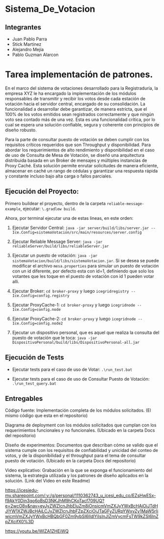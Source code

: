 # Sistema_De_Votacion

## Integrantes
- Juan Pablo Parra
- Stick Martinez
- Alejandro Mejía
- Pablo Guzman Alarcon

# Tarea implementación de patrones.

En el marco del sistema de votaciones desarrollado para la Registraduría, la empresa XYZ le ha encargado la implementación de los módulos responsables de transmitir y recibir los votos desde cada estación de votación hacia el servidor central, encargado de su consolidación. La funcionalidad a desarrollar debe garantizar, de manera estricta, que el 100% de los votos emitidos sean registrados correctamente y que ningún voto sea contado más de una vez. Esta es una funcionalidad crítica, por lo cual se espera una solución confiable, segura y coherente con principios de diseño robusto.

Para la parte de consultar puesto de votación se deben cumplir con los requisitos críticos requeridos que son Throughput y disponibilidad. Para abordar los requerimientos de alto rendimiento y disponibilidad en el caso de uso de Consulta de Mesa de Votación, se diseñó una arquitectura distribuida basada en un Broker de mensajes y múltiples instancias de Proxy Caché. Esta solución permite enrutar solicitudes de manera eficiente, almacenar en caché un rango de cédulas y garantizar una respuesta rápida y constante incluso bajo alta carga o fallos parciales.

## Ejecución del Proyecto:

Primero buildear el proyecto, dentro de la carpeta `reliable-message-example`, ejecutar: `\.gradlew build`.

Ahora, por terminal ejecutar una de estas lineas, en este orden:

1. Ejecutar Servidor Central: `java -jar server/build/libs/server.jar --Ice.Config=sistemaVotacion/src/main/resources/server.config`

2. Ejecutar Reliable Message Server: `java -jar reliableServer/build/libs/reliableServer.jar`

3. Ejecutar un puesto de votación: `java -jar sistemaVotacion/build/libs/sistemaVotacion.jar`. Si se desea se puede modificar el archivo `mesa.properties` para simular un puesto de votación con un id diferente, por defecto esta con id=1, definiendo que solo los votantes que les toque en el puesto de votación con id 1 pueden votar alli.

4. Ejecutar Broker: `cd broker-proxy` y luego `icegridregistry --Ice.Config=config.registry`

5. Ejecutar ProxyCache-1: `cd broker-proxy` y luego `icegridnode --Ice.Config=config.node`

6. Ejecutar ProxyCache-2: `cd broker-proxy` y luego `icegridnode --Ice.Config=config.node2`

7. Ejecutar un dispositivo personal, que es aquel que realiza la consulta del puesto de votación que le toca: `java -jar DispositivoPersonal/build/libs/DispositivoPersonal-all.jar`

## Ejecución de Tests

- Ejecutar tests para el caso de uso de Votar: `.\run_test.bat`

- Ejecutar tests para el caso de uso de Consultar Puesto de Votación: `.\run_test_query.bat`


## Entregables

Código fuente: Implementación completa de los módulos solicitados. (El mismo código que esta en el repositorio)

Diagrama de deployment con los módulos solicitados que cumplan con los requerimientos funcionales y no funcionales. (Ubicado en la carpeta Docs del repositorio) 

Diseño de experimentos: Documentos que describan cómo se valido que el sistema cumple con los requisitos de confiabilidad y unicidad del conteo de votos, y de la disponibilidad y el throughput para el tema de consultar puesto de votación. (Ubicado en la carpeta Docs del repositorio)

Video explicativo: Grabación en la que se exponga el funcionamiento del sistema, la estrategia utilizada y los patrones de diseño aplicados en la solución. (Link del Video en este Readme)

https://icesiedu-my.sharepoint.com/:v:/g/personal/1110362743_u_icesi_edu_co/EZsHwESx-f9AkY0Din3qo6oBsD3NKJhM9hCKoTacf709UQ?e=2wcO8v&nav=eyJyZWZlcnJhbEluZm8iOnsicmVmZXJyYWxBcHAiOiJTdHJlYW1XZWJBcHAiLCJyZWZlcnJhbFZpZXciOiJTaGFyZURpYWxvZy1MaW5rIiwicmVmZXJyYWxBcHBQbGF0Zm9ybSI6IldlYiIsInJlZmVycmFsTW9kZSI6InZpZXcifX0%3D

https://youtu.be/WIZA1ZHEiWQ




